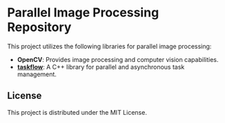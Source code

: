 # Parallel Image Processing Repository

This project utilizes the following libraries for parallel image processing:

- **OpenCV**: Provides image processing and computer vision capabilities.
- **[taskflow](https://github.com/taskflow/taskflow)**: A C++ library for parallel and asynchronous task management.  

## License

This project is distributed under the MIT License.
